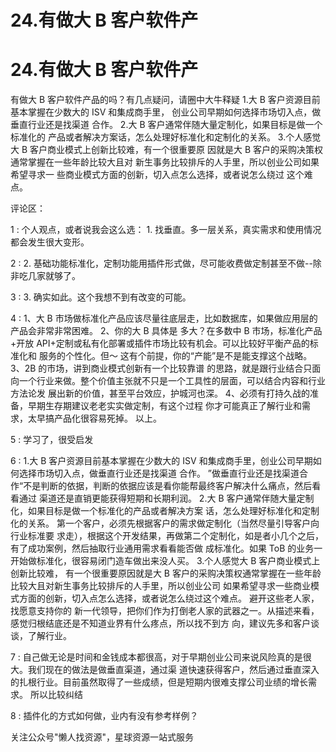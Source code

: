 # 24.有做大 B 客户软件产

# 24.有做大 B 客户软件产

有做大 B 客户软件产品的吗？有几点疑问，请圈中大牛释疑 1.大 B 客户资源目前基本掌握在少数大的 ISV 和集成商手里， 创业公司早期如何选择市场切入点，做垂直行业还是找渠道 合作。 2.大 B 客户通常伴随大量定制化，如果目标是做一个标准化的 产品或者解决方案话，怎么处理好标准化和定制化的关系。 3.个人感觉大 B 客户商业模式上创新比较难，有一个很重要原 因就是大 B 客户的采购决策权通常掌握在一些年龄比较大且对 新生事务比较排斥的人手里，所以创业公司如果希望寻求一 些商业模式方面的创新，切入点怎么选择，或者说怎么绕过 这个难点。

评论区：

1 : 个人观点，或者说我会这么选： 1\. 找垂直。多一层关系，真实需求和使用情况都会发生很大变形。

2 : 2\. 基础功能标准化，定制功能用插件形式做，尽可能收费做定制甚至不做--除非吃几家就够了。

3 : 3\. 确实如此。这个我想不到有改变的可能。

4 : 1、大 B 市场做标准化产品应该尽量往底层走，比如数据库，如果做应用层的产品会非常非常困难。 2、你的大 B 具体是 多大？在多数中 B 市场，标准化产品+开放 API+定制或私有化部署或插件市场比较有机会。可以比较好平衡产品的标准化和 服务的个性化。但～ 这有个前提，你的“产能”是不是能支撑这个战略。 3、2B 的市场，讲到商业模式创新有一个比较靠谱 的思路，就是跟行业结合只面向一个行业来做。整个价值主张就不只是一个工具性的层面，可以结合内容和行业方法论发 展出新的价值，甚至平台效应，护城河也深。 4、必须有打持久战的准备，早期生存期建议老老实实做定制，有这个过程 你才可能真正了解行业和需求，太早搞产品化很容易死掉。 以上。

5 : 学习了，很受启发

6 : 1.大 B 客户资源目前基本掌握在少数大的 ISV 和集成商手里，创业公司早期如何选择市场切入点，做垂直行业还是找渠道 合作。 ”做垂直行业还是找渠道合作“不是判断的依据，判断的依据应该是看你能帮最终客户解决什么痛点，然后看看通过 渠道还是直销更能获得短期和长期利润。 2.大 B 客户通常伴随大量定制化，如果目标是做一个标准化的产品或者解决方案 话，怎么处理好标准化和定制化的关系。 第一个客户，必须先根据客户的需求做定制化（当然尽量引导客户向行业标准要 求走），根据这个开发结果，再做第二个定制化，如是者小几个之后，有了成功案例，然后抽取行业通用需求看看能否做 成标准化。如果 ToB 的业务一开始做标准化，很容易闭门造车做出来没人买。 3.个人感觉大 B 客户商业模式上创新比较难， 有一个很重要原因就是大 B 客户的采购决策权通常掌握在一些年龄比较大且对新生事务比较排斥的人手里，所以创业公司 如果希望寻求一些商业模式方面的创新，切入点怎么选择，或者说怎么绕过这个难点。 避开这些老人家，找愿意支持你的 新一代领导，把你们作为打倒老人家的武器之一。从描述来看，感觉归根结底还是不知道业界有什么疼点，所以找不到方 向，建议先多和客户谈谈，了解行业。

7 : 自己做无论是时间和金钱成本都很高，对于早期创业公司来说风险真的是很大。我们现在的做法是做垂直渠道，通过渠 道快速获得客户，然后通过垂直深入的扎根行业。目前虽然取得了一些成绩，但是短期内很难支撑公司业绩的增长需求。 所以比较纠结

8 : 插件化的方式如何做，业内有没有参考样例？

关注公众号"懒人找资源"，星球资源一站式服务